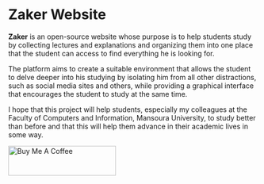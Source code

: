 # Zaker Website

<b>Zaker</b> is an open-source website whose purpose is to help students study by collecting lectures and explanations and organizing them into one place that the student can access to find everything he is looking for.

The platform aims to create a suitable environment that allows the student to delve deeper into his studying by isolating him from all other distractions, such as social media sites and others, while providing a graphical interface that encourages the student to study at the same time.

I hope that this project will help students, especially my colleagues at the Faculty of Computers and Information, Mansoura University, to study better than before and that this will help them advance in their academic lives in some way.

<a href="https://www.buymeacoffee.com/y3sinsamy" target="_blank"><img src="https://cdn.buymeacoffee.com/buttons/v2/default-yellow.png" alt="Buy Me A Coffee" style="height: 60px !important;width: 217px !important;" ></a>

